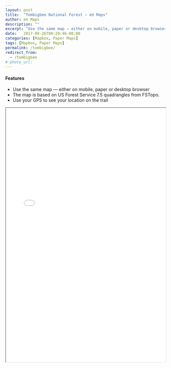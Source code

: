 ```yaml
---
layout: post
title:  "Tombigbee National Forest — eπ Maps"
author: eπ Maps
description: ""
excerpt: "Use the same map — either on mobile, paper or desktop browser"
date:   2017-08-26T00:20:46-08:00
categories: [Mapbox, Paper Maps]
tags: [Mapbox, Paper Maps]
permalink: /tombigbee/
redirect_from:
  - /tombigbee
# photo_url:
---
```


#### Features
* Use the same map — either on mobile, paper or desktop browser
* The map is based on US Forest Service 7.5 quadrangles from FSTopo.
* Use your GPS to see your location on the trail


<iframe allowfullscreen="true" width = "100%" height = "800" src="/Mapbox/usfs-ciqk2376r000lb9m98hmyzwr7.html#8/33.611/-88.927">
  <p>Your browser does not support iframes.</p>
</iframe>


[ios]:  https://itunes.apple.com/us/app/mt-whitney-ep-maps/id1133292347?mt=8
[android]:  /android

[tsg]:  http://www.timestampgenerator.com

[FSTopo]:  http://data.fs.usda.gov/geodata/rastergateway/data/36118/fstopo/363011815_Mount_Whitney_FSTopo.pdf
